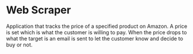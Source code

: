 # Web Scraper

<p> Application that tracks the price of a specified product on Amazon. A price is set which is what the customer is willing to pay. When the price drops to what the target is an email is sent to let the customer know and decide to buy or not. </p> 
